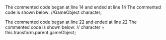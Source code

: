 The commented code began at line 14 and ended at line 14
The commented code is shown below:
    //GameObject character;


The commented code began at line 22 and ended at line 22
The commented code is shown below:
      //  character = this.transform.parent.gameObject;


